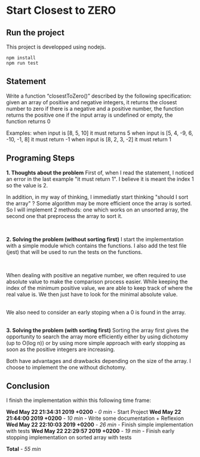 # Start Closest to ZERO
## Run the project

This project is developped using nodejs.

```shell
npm install
npm run test
```

## Statement
Write a function “closestToZero()” described by the following specification:
given an array of positive and negative integers, it returns the closest number to zero
if there is a negative and a positive number, the function returns the positive one
if the input array is undefined or empty, the function returns 0

Examples:
when input is [8, 5, 10] it must returns 5
when input is [5, 4, -9, 6, -10, -1, 8] it must return -1
when input is [8, 2, 3, -2] it must return 1

## Programing Steps

__1. Thoughts about the problem__
  First of, when I read the statement, I noticed an error in the last example "it must return 1". I believe it is meant the index 1 so the value is 2.

  In addition, in my way of thinking, I immediatly start thinking "should I sort the array" ? Some algorithm may be more efficient once the array is sorted. So I will implement 2 methods: one which works on an unsorted array, the second one that preprocess the array to sort it.

<br />

__2. Solving the problem (without sorting first)__
  I start the implementation with a simple module which contains the functions. I also add the test file (jest) that will be used to run the tests on the functions.

<br />

  When dealing with positive an negative number, we often required to use absolute value to make the comparison process easier. While keeping the index of the minimum positive value, we are able to keep track of where the real value is. We then just have to look for the minimal absolute value.
  
<br />
  We also need to consider an early stoping when a 0 is found in the array.

<br />
<br />

__3. Solving the problem (with sorting first)__
  Sorting the array first gives the opportunity to search the array more efficiently either by using dichotomy (up to O(log n)) or by using more simple approach with early stopping as soon as the positive integers are increasing.

  Both have advantages and drawbacks depending on the size of the array. I choose to implement the one without dichotomy.


## Conclusion

I finish the implementation within this following time frame:

__Wed May 22 21:34:31 2019 +0200__ - *0 min* - Start Project
__Wed May 22 21:44:00 2019 +0200__ - *10 min* - Write some documentation + Reflexion
__Wed May 22 22:10:03 2019 +0200__ - *26 min* - Finish simple implementation with tests
__Wed May 22 22:29:57 2019 +0200__ - *19 min* - Finish early stopping implementation on sorted array with tests

__Total__ - *55 min*